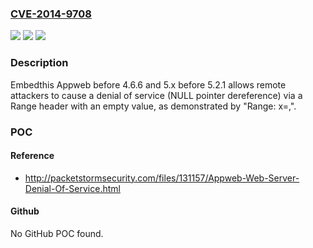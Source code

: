 ### [CVE-2014-9708](https://cve.mitre.org/cgi-bin/cvename.cgi?name=CVE-2014-9708)
![](https://img.shields.io/static/v1?label=Product&message=n%2Fa&color=blue)
![](https://img.shields.io/static/v1?label=Version&message=n%2Fa&color=blue)
![](https://img.shields.io/static/v1?label=Vulnerability&message=n%2Fa&color=brighgreen)

### Description

Embedthis Appweb before 4.6.6 and 5.x before 5.2.1 allows remote attackers to cause a denial of service (NULL pointer dereference) via a Range header with an empty value, as demonstrated by "Range: x=,".

### POC

#### Reference
- http://packetstormsecurity.com/files/131157/Appweb-Web-Server-Denial-Of-Service.html

#### Github
No GitHub POC found.

